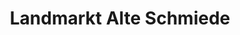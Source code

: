 ---
title: "Landmarkt Alte Schmiede"
url: /mellenthin/landmarkt-alte-schmiede/
shop: Lebensmittel
---